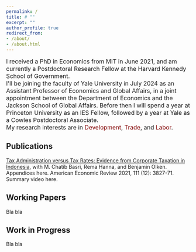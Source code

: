 ```yaml
---
permalink: /
title: # ""
excerpt: ""
author_profile: true
redirect_from: 
- /about/
- /about.html
---
```

<font size="-0.5">
I received a PhD in Economics from MIT in June 2021, and am currently a Postdoctoral Research Fellow at the Harvard Kennedy School of Government. 
<br>
I'll be joining the faculty of Yale University in July 2024 as an Assistant Professor of Economics and Global Affairs, in a joint appointment between the Department of Economics and the Jackson School of Global Affairs. Before then I will spend a year at Princeton University as an IES Fellow, followed by a year at Yale as a Cowles Postdoctoral Associate. 
<br>
My research interests are in <span style="color:maroon">Development</span>, <span style="color:maroon">Trade</span>, and <span style="color:maroon">Labor</span>.
</font>

Publications
--
<a href="url">[Tax Administration versus Tax Rates: Evidence from Corporate Taxation in Indonesia](https://github.com/mayarapfs/mayarapfs.github.io/blob/81d6cb4ff28210455dc3f612ba37955fa07578e1/files/MTO_ms_AER.pdf)</a>, with M. Chatib Basri, Rema Hanna, and Benjamin Olken. Appendices here. American Economic Review 2021, 111 (12): 3827-71. Summary video here.

Working Papers
--
Bla bla

Work in Progress
--
Bla bla

